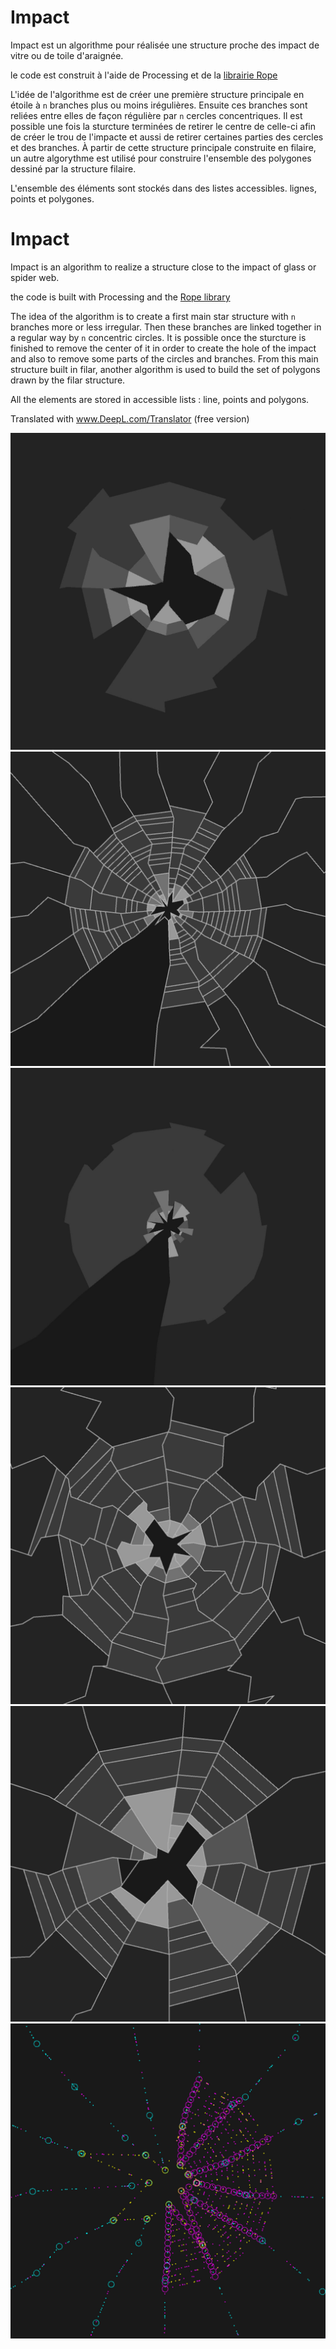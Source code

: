 # Impact

Impact est un algorithme pour réalisée une structure proche des impact de vitre ou de toile d'araignée.

le code est construit à l'aide de Processing et de la [librairie Rope](https://github.com/StanLepunK/Rope/blob/master/build_rope/Rope.zip)

L'idée de l'algorithme est de créer une première structure principale en étoile à `n` branches plus ou moins irégulières. Ensuite ces branches sont reliées entre elles de façon régulière par `n` cercles concentriques. Il est possible une fois la sturcture terminées de retirer le centre de celle-ci afin de créer le trou de l'impacte et aussi de retirer certaines parties des cercles et des branches.
À partir de cette structure principale construite en filaire, un autre algorythme est utilisé pour construire l'ensemble des polygones dessiné par la structure filaire.

L'ensemble des éléments sont stockés dans des listes accessibles. lignes, points et polygones.

# Impact

Impact is an algorithm to realize a structure close to the impact of glass or spider web.

the code is built with Processing and the [Rope library](https://github.com/StanLepunK/Rope/blob/master/build_rope/Rope.zip)

The idea of the algorithm is to create a first main star structure with `n` branches more or less irregular. Then these branches are linked together in a regular way by `n` concentric circles. It is possible once the sturcture is finished to remove the center of it in order to create the hole of the impact and also to remove some parts of the circles and branches.
From this main structure built in filar, another algorithm is used to build the set of polygons drawn by the filar structure.


All the elements are stored in accessible lists : line, points and polygons.

Translated with www.DeepL.com/Translator (free version)


![impact 1](https://github.com/StanLepunK/Impact/blob/main/images/impact_22_9_27_a.jpg)
![impact 2](https://github.com/StanLepunK/Impact/blob/main/images/impact_22_9_27_b.jpg)
![impact 3](https://github.com/StanLepunK/Impact/blob/main/images/impact_22_9_27_c.jpg)
![impact 4](https://github.com/StanLepunK/Impact/blob/main/images/impact_22_9_27_d.jpg)
![impact 5](https://github.com/StanLepunK/Impact/blob/main/images/impact_22_9_27_e.jpg)
![impact 6](https://github.com/StanLepunK/Impact/blob/main/images/impact_22_9_27_f.jpg)

